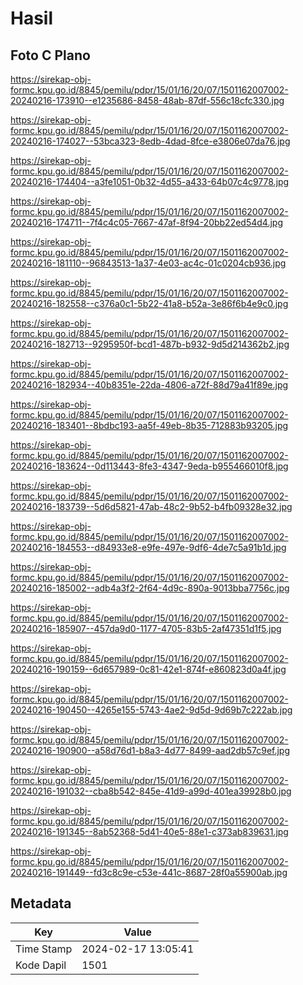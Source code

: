 # Hasil

## Foto C Plano

https://sirekap-obj-formc.kpu.go.id/8845/pemilu/pdpr/15/01/16/20/07/1501162007002-20240216-173910--e1235686-8458-48ab-87df-556c18cfc330.jpg

https://sirekap-obj-formc.kpu.go.id/8845/pemilu/pdpr/15/01/16/20/07/1501162007002-20240216-174027--53bca323-8edb-4dad-8fce-e3806e07da76.jpg

https://sirekap-obj-formc.kpu.go.id/8845/pemilu/pdpr/15/01/16/20/07/1501162007002-20240216-174404--a3fe1051-0b32-4d55-a433-64b07c4c9778.jpg

https://sirekap-obj-formc.kpu.go.id/8845/pemilu/pdpr/15/01/16/20/07/1501162007002-20240216-174711--7f4c4c05-7667-47af-8f94-20bb22ed54d4.jpg

https://sirekap-obj-formc.kpu.go.id/8845/pemilu/pdpr/15/01/16/20/07/1501162007002-20240216-181110--96843513-1a37-4e03-ac4c-01c0204cb936.jpg

https://sirekap-obj-formc.kpu.go.id/8845/pemilu/pdpr/15/01/16/20/07/1501162007002-20240216-182558--c376a0c1-5b22-41a8-b52a-3e86f6b4e9c0.jpg

https://sirekap-obj-formc.kpu.go.id/8845/pemilu/pdpr/15/01/16/20/07/1501162007002-20240216-182713--9295950f-bcd1-487b-b932-9d5d214362b2.jpg

https://sirekap-obj-formc.kpu.go.id/8845/pemilu/pdpr/15/01/16/20/07/1501162007002-20240216-182934--40b8351e-22da-4806-a72f-88d79a41f89e.jpg

https://sirekap-obj-formc.kpu.go.id/8845/pemilu/pdpr/15/01/16/20/07/1501162007002-20240216-183401--8bdbc193-aa5f-49eb-8b35-712883b93205.jpg

https://sirekap-obj-formc.kpu.go.id/8845/pemilu/pdpr/15/01/16/20/07/1501162007002-20240216-183624--0d113443-8fe3-4347-9eda-b955466010f8.jpg

https://sirekap-obj-formc.kpu.go.id/8845/pemilu/pdpr/15/01/16/20/07/1501162007002-20240216-183739--5d6d5821-47ab-48c2-9b52-b4fb09328e32.jpg

https://sirekap-obj-formc.kpu.go.id/8845/pemilu/pdpr/15/01/16/20/07/1501162007002-20240216-184553--d84933e8-e9fe-497e-9df6-4de7c5a91b1d.jpg

https://sirekap-obj-formc.kpu.go.id/8845/pemilu/pdpr/15/01/16/20/07/1501162007002-20240216-185002--adb4a3f2-2f64-4d9c-890a-9013bba7756c.jpg

https://sirekap-obj-formc.kpu.go.id/8845/pemilu/pdpr/15/01/16/20/07/1501162007002-20240216-185907--457da9d0-1177-4705-83b5-2af47351d1f5.jpg

https://sirekap-obj-formc.kpu.go.id/8845/pemilu/pdpr/15/01/16/20/07/1501162007002-20240216-190159--6d657989-0c81-42e1-874f-e860823d0a4f.jpg

https://sirekap-obj-formc.kpu.go.id/8845/pemilu/pdpr/15/01/16/20/07/1501162007002-20240216-190450--4265e155-5743-4ae2-9d5d-9d69b7c222ab.jpg

https://sirekap-obj-formc.kpu.go.id/8845/pemilu/pdpr/15/01/16/20/07/1501162007002-20240216-190900--a58d76d1-b8a3-4d77-8499-aad2db57c9ef.jpg

https://sirekap-obj-formc.kpu.go.id/8845/pemilu/pdpr/15/01/16/20/07/1501162007002-20240216-191032--cba8b542-845e-41d9-a99d-401ea39928b0.jpg

https://sirekap-obj-formc.kpu.go.id/8845/pemilu/pdpr/15/01/16/20/07/1501162007002-20240216-191345--8ab52368-5d41-40e5-88e1-c373ab839631.jpg

https://sirekap-obj-formc.kpu.go.id/8845/pemilu/pdpr/15/01/16/20/07/1501162007002-20240216-191449--fd3c8c9e-c53e-441c-8687-28f0a55900ab.jpg


## Metadata

| Key        | Value               |
| ---------- | ------------------- |
| Time Stamp | 2024-02-17 13:05:41 |
| Kode Dapil | 1501                |



